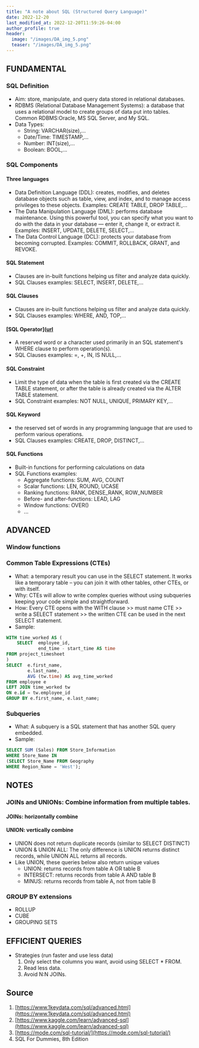 ```yaml
---
title: "A note about SQL (Structured Query Language)"
date: 2022-12-20
last_modified_at: 2022-12-20T11:59:26-04:00
author_profile: true
header:
  image: "/images/DA_img_5.png"
  teaser: "/images/DA_img_5.png"
---
```

## FUNDAMENTAL
### SQL Definition 
- Aim: store, manipulate, and query data stored in relational databases.
- RDBMS (Relational Database Management Systems): a database that uses a relational model to create groups of data put into tables. Common RDBMS:Oracle, MS SQL Server, and My SQL.
- Data Types: 
  - String: VARCHAR(size),...
  - Date/Time: TIMESTAMP,...
  - Number: INT(size),...
  - Boolean: BOOL,...

### SQL Components
#### Three languages
- Data Definition Language (DDL): creates, modifies, and deletes database objects such as table, view, and index, and to manage access privileges to these objects. Examples: CREATE TABLE, DROP TABLE,...
- The Data Manipulation Language (DML): performs database maintenance. Using this powerful tool, you can specify what you want to do with the data in your database — enter it, change it, or extract it. Examples: INSERT, UPDATE, DELETE, SELECT,...
- The Data Control Language (DCL): protects your database from becoming corrupted. Examples: COMMIT, ROLLBACK, GRANT, and REVOKE.

#### SQL Statement
- Clauses are in-built functions helping us filter and analyze data quickly.
- SQL Clauses examples: SELECT, INSERT, DELETE,...
#### SQL Clauses
- Clauses are in-built functions helping us filter and analyze data quickly.
- SQL Clauses examples: WHERE, AND, TOP,...
#### [SQL Operator]([url](https://www.w3schools.com/sql/sql_operators.asp)
- A reserved word or a character used primarily in an SQL statement's WHERE clause to perform operation(s).
- SQL Clauses examples: =, +, IN, IS NULL,...
#### SQL Constraint
- Limit the type of data when the table is first created via the CREATE TABLE statement, or after the table is already created via the ALTER TABLE statement.
- SQL Constraint examples: NOT NULL, UNIQUE, PRIMARY KEY,...
#### SQL Keyword
- the reserved set of words in any programming language that are used to perform various operations.
- SQL Clauses examples: CREATE, DROP, DISTINCT,...
#### SQL Functions
- Built-in functions for performing calculations on data
- SQL Functions examples:
  - Aggregate functions: SUM, AVG, COUNT
  - Scalar functions: LEN, ROUND, UCASE
  - Ranking functions: RANK, DENSE_RANK, ROW_NUMBER
  - Before- and after-functions: LEAD, LAG
  - Window functions: OVER()
  - ...

## ADVANCED
### Window functions

### Common Table Expressions (CTEs)
- What: a temporary result you can use in the SELECT statement. It works like a temporary table – you can join it with other tables, other CTEs, or with itself.
- Why: CTEs will allow to write complex queries without using subqueries keeping your code simple and straightforward.
- How: Every CTE opens with the WITH clause >> must name CTE >> write a SELECT statement >> the written CTE can be used in the next SELECT statement.
- Sample:
```sql
WITH time_worked AS (
    SELECT  employee_id,
            end_time - start_time AS time
FROM project_timesheet
)
SELECT  e.first_name,
        e.last_name,
        AVG (tw.time) AS avg_time_worked
FROM employee e
LEFT JOIN time_worked tw
ON e.id = tw.employee_id
GROUP BY e.first_name, e.last_name;
```
### Subqueries
- What: A subquery is a SQL statement that has another SQL query embedded.
- Sample:
```sql
SELECT SUM (Sales) FROM Store_Information
WHERE Store_Name IN
(SELECT Store_Name FROM Geography
WHERE Region_Name = 'West');
```

## NOTES
### JOINs and UNIONs: Combine information from multiple tables.
#### JOINs: horizontally combine

#### UNION: vertically combine
- UNION does not return duplicate records (similar to SELECT DISTINCT)
- UNION & UNION ALL: The only difference is UNION returns distinct records, while UNION ALL returns all records.
- Like UNION, these queries below also return unique values
  - UNION: returns records from table A OR table B
  - INTERSECT: returns records from table A AND table B
  - MINUS: returns records from table A, not from table B
  
### GROUP BY extensions 
- ROLLUP
- CUBE
- GROUPING SETS


## EFFICIENT QUERIES 
- Strategies (run faster and use less data)
  1) Only select the columns you want, avoid using SELECT * FROM.
  2) Read less data.
  3) Avoid N:N JOINs.

## Source
1. [https://www.1keydata.com/sql/advanced.html](https://www.1keydata.com/sql/advanced.html)
2. [https://www.kaggle.com/learn/advanced-sql](https://www.kaggle.com/learn/advanced-sql)
3. [https://mode.com/sql-tutorial/](https://mode.com/sql-tutorial/)
4. SQL For Dummies, 8th Edition


